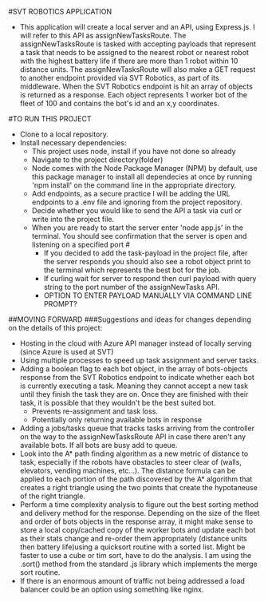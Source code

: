 #SVT ROBOTICS APPLICATION
- This application will create a local server and an API, using Express.js. I will refer to this API as assignNewTasksRoute. The assignNewTasksRoute is tasked with accepting payloads that represent a task that needs to be assigned to the nearest robot or nearest robot with the highest battery life if there are more than 1 robot within 10 distance units. The assignNewTasksRoute will also make a GET request to another endpoint provided via SVT Robotics, as part of its middleware. When the SVT Robotics endpoint is hit an array of objects is returned as a response. Each object represents 1 worker bot of the fleet of 100 and contains the bot's id and an x,y coordinates. 

#TO RUN THIS PROJECT
- Clone to a local repository.
- Install necessary dependencies:
    - This project uses node, install if you have not done so already
    - Navigate to the project directory(folder)
    - Node comes with the Node Package Manager (NPM) by default, use this package manager to install all dependecies at once by running 'npm install' on the command line in the appropriate directory.
    - Add endpoints, as a secure practice I will be adding the URL endpoints to a .env file and ignoring from the project repository.
    - Decide whether you would like to send the API a task via curl or write into the project file.
    - When you are ready to start the server enter 'node app.js' in the terminal. You should see confirmation that the server is open and listening on a specified port #
        - If you decided to add the task-payload in the project file, after the server responds you should also see a robot object print to the terminal which represents the best bot for the job.
        - If curling wait for server to respond then curl payload with query string to the port number of the assignNewTasks API. 
        - OPTION TO ENTER PAYLOAD MANUALLY VIA COMMAND LINE PROMPT?



##MOVING FORWARD
###Suggestions and ideas for changes depending on the details of this project:
- Hosting in the cloud with Azure API manager instead of locally serving (since Azure is used at SVT)
- Using multiple processes to speed up task assignment and server tasks.
- Adding a boolean flag to each bot object, in the array of bots-objects response from the SVT Robotics endpoint to indicate whether each bot is currently executing a task. Meaning they cannot accept a new task until they finish the task they are on. Once they are finished with their task, it is possible that they wouldn't be the best suited bot.
    - Prevents re-assignment and task loss. 
    - Potentially only returning available bots in response
- Adding a jobs/tasks queue that tracks tasks arriving from the controller on the way to the assignNewTasksRoute API in case there aren't any available bots. If all bots are busy add to queue. 
- Look into the A* path finding algorithm as a new metric of distance to task, especially if the robots have obstacles to steer clear of (walls, elevators, vending machines, etc...). The distance formula can be applied to each portion of the path discovered by the A* algorithm that creates a right triangle using the two points that create the hypotaneuse of the right triangle. 
- Perform a time complexity analysis to figure out the best sorting method and delivery method for the response. Depending on the size of the fleet and order of bots objects in the response array, it might make sense to store a local copy/cached copy of the worker bots and update each bot as their stats change and re-order them appropriately (distance units then battery life)using a quicksort routine with a sorted list. Might be faster to use a cube or tim sort, have to do the analysis. I am using the .sort() method from the standard .js library which implements the merge sort routine.
- If there is an enormous amount of traffic not being addressed a load balancer could be an option using something like nginx.